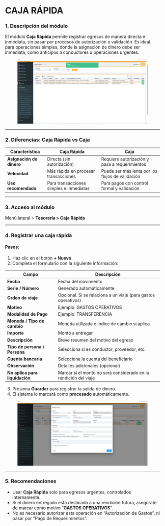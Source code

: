 # CAJA RÁPIDA

### 1. Descripción del módulo

El módulo **Caja Rápida** permite registrar egresos de manera directa e inmediata, sin pasar por procesos de autorización o validación. Es ideal para operaciones simples, donde la asignación de dinero debe ser inmediata, como anticipos a conductores u operaciones urgentes.

<figure><img src="../../../.gitbook/assets/image (19) (1).png" alt=""><figcaption></figcaption></figure>

***

### 2. Diferencias: Caja Rápida vs Caja&#x20;

| Característica           | Caja Rápida                             | Caja                                             |
| ------------------------ | --------------------------------------- | ------------------------------------------------ |
| **Asignación de dinero** | Directa (sin autorización)              | Requiere autorización y pasa a requerimientos    |
| **Velocidad**            | Más rápida en procesar transacciones    | Puede ser más lenta por los flujos de validación |
| **Uso recomendado**      | Para transacciones simples e inmediatas | Para pagos con control formal y validación       |

***

### 3. Acceso al módulo

Menú lateral > **Tesorería > Caja Rápida**

***

### 4. Registrar una caja rápida

#### Pasos:

1. Haz clic en el botón **+ Nuevo**.
2. Completa el formulario con la siguiente información:

| Campo                          | Descripción                                                      |
| ------------------------------ | ---------------------------------------------------------------- |
| **Fecha**                      | Fecha del movimiento                                             |
| **Serie / Número**             | Generado automáticamente                                         |
| **Orden de viaje**             | Opcional. Si se relaciona a un viaje (para gastos operativos)    |
| **Motivo**                     | Ejemplo: GASTOS OPERATIVOS                                       |
| **Modalidad de Pago**          | Ejemplo: TRANSFERENCIA                                           |
| **Moneda / Tipo de cambio**    | Moneda utilizada e índice de cambio si aplica                    |
| **Importe**                    | Monto a entregar                                                 |
| **Descripción**                | Breve resumen del motivo del egreso                              |
| **Tipo de persona / Persona**  | Selecciona si es conductor, proveedor, etc.                      |
| **Cuenta bancaria**            | Selecciona la cuenta del beneficiario                            |
| **Observación**                | Detalles adicionales (opcional)                                  |
| **No aplica para liquidación** | Marcar si el monto no será considerado en la rendición del viaje |

3. Presiona **Guardar** para registrar la salida de dinero.
4. El sistema lo marcará como **procesado** automáticamente.

<figure><img src="../../../.gitbook/assets/image (18) (1).png" alt=""><figcaption></figcaption></figure>

***

### 5. Recomendaciones

* Usar **Caja Rápida** solo para egresos urgentes, controlados internamente.
* Si el dinero entregado está destinado a una rendición futura, asegúrate de marcar como motivo “**GASTOS OPERATIVOS**”.
* No es necesario autorizar esta operación en “Autorización de Gastos”, ni pasar por “Pago de Requerimientos”.

